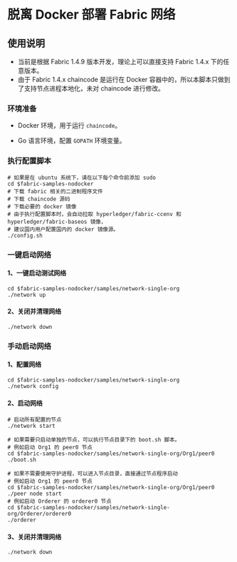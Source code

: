 # 脱离 Docker 部署 Fabric 网络
## 使用说明

* 当前是根据 Fabric 1.4.9 版本开发，理论上可以直接支持 Fabric 1.4.x 下的任意版本。
* 由于 Fabric 1.4.x chaincode 是运行在 Docker 容器中的，所以本脚本只做到了支持节点进程本地化，未对 chaincode 进行修改。

### 环境准备

* Docker 环境，用于运行 `chaincode`。

* Go 语言环境，配置 `GOPATH` 环境变量。


### 执行配置脚本

```shell
# 如果是在 ubuntu 系统下，请在以下每个命令前添加 sudo
cd $fabric-samples-nodocker
# 下载 fabric 相关的二进制程序文件
# 下载 chaincode 源码
# 下载必要的 docker 镜像
# 由于执行配置脚本时，会自动拉取 hyperledger/fabric-ccenv 和 hyperledger/fabric-baseos 镜像，
# 建议国内用户配置国内的 docker 镜像源。
./config.sh
```

### 一键启动网络

#### 1、一键启动测试网络

```shell
cd $fabric-samples-nodocker/samples/network-single-org
./network up
```

#### 2、关闭并清理网络

```shell
./network down
```

### 手动启动网络

#### 1、配置网络

```shell
cd $fabric-samples-nodocker/samples/network-single-org
./network config
```

#### 2、启动网络

```shell
# 启动所有配置的节点
./network start

# 如果需要只启动单独的节点，可以执行节点目录下的 boot.sh 脚本。
# 例如启动 Org1 的 peer0 节点
cd $fabric-samples-nodocker/samples/network-single-org/Org1/peer0
./boot.sh

# 如果不需要使用守护进程，可以进入节点目录，直接通过节点程序启动
# 例如启动 Org1 的 peer0 节点
cd $fabric-samples-nodocker/samples/network-single-org/Org1/peer0
./peer node start
# 例如启动 Orderer 的 orderer0 节点
cd $fabric-samples-nodocker/samples/network-single-org/Orderer/orderer0
./orderer
```

#### 3、关闭并清理网络

```shell
./network down
```

